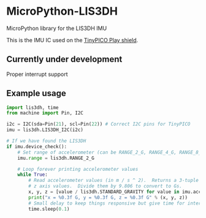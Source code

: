 # MicroPython-LIS3DH
MicroPython library for the LIS3DH IMU

This is the IMU IC used on the [TinyPICO Play shield](https://www.tinypico.com/add-ons).

## Currently under development
Proper interrupt support

## Example usage

```python
import lis3dh, time
from machine import Pin, I2C

i2c = I2C(sda=Pin(21), scl=Pin(22)) # Correct I2C pins for TinyPICO
imu = lis3dh.LIS3DH_I2C(i2c)

# If we have found the LIS3DH
if imu.device_check():
    # Set range of accelerometer (can be RANGE_2_G, RANGE_4_G, RANGE_8_G or RANGE_16_G).
    imu.range = lis3dh.RANGE_2_G

    # Loop forever printing accelerometer values
    while True:
        # Read accelerometer values (in m / s ^ 2).  Returns a 3-tuple of x, y,
        # z axis values.  Divide them by 9.806 to convert to Gs.
        x, y, z = [value / lis3dh.STANDARD_GRAVITY for value in imu.acceleration]
        print("x = %0.3f G, y = %0.3f G, z = %0.3f G" % (x, y, z))
        # Small delay to keep things responsive but give time for interrupt processing.
        time.sleep(0.1)
```
